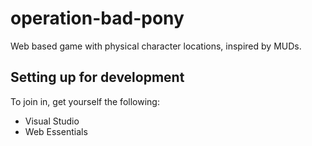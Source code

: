 # operation-bad-pony
Web based game with physical character locations, inspired by MUDs.

## Setting up for development
To join in, get yourself the following:
* Visual Studio
* Web Essentials
